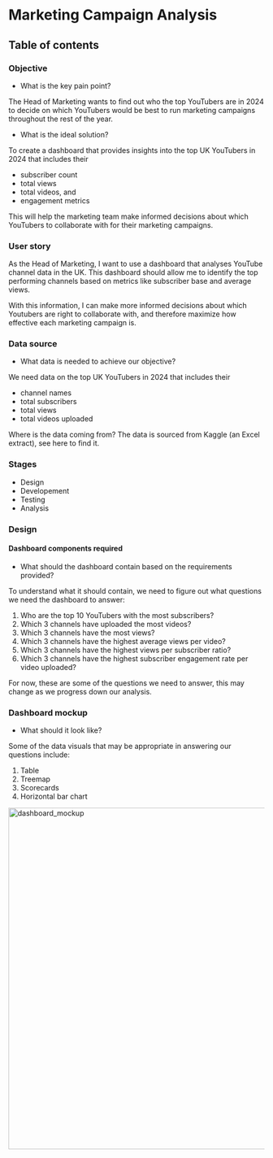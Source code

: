 # Marketing Campaign Analysis

## Table of contents

### Objective
- What is the key pain point?
  
The Head of Marketing wants to find out who the top YouTubers are in 2024 to decide on which YouTubers would be best to run marketing campaigns throughout the rest of the year.

- What is the ideal solution?
  
To create a dashboard that provides insights into the top UK YouTubers in 2024 that includes their

- subscriber count
- total views
- total videos, and
- engagement metrics
  
This will help the marketing team make informed decisions about which YouTubers to collaborate with for their marketing campaigns.

### User story
As the Head of Marketing, I want to use a dashboard that analyses YouTube channel data in the UK.
This dashboard should allow me to identify the top performing channels based on metrics like subscriber base and average views.

With this information, I can make more informed decisions about which Youtubers are right to collaborate with, and therefore maximize how effective each marketing campaign is.

### Data source

- What data is needed to achieve our objective?
  
We need data on the top UK YouTubers in 2024 that includes their

- channel names
- total subscribers
- total views
- total videos uploaded

Where is the data coming from? The data is sourced from Kaggle (an Excel extract), see here to find it.

### Stages
- Design
- Developement
- Testing
- Analysis
  
### Design

#### Dashboard components required

- What should the dashboard contain based on the requirements provided?
  
To understand what it should contain, we need to figure out what questions we need the dashboard to answer:

1. Who are the top 10 YouTubers with the most subscribers?
2. Which 3 channels have uploaded the most videos?
3. Which 3 channels have the most views?
4. Which 3 channels have the highest average views per video?
5. Which 3 channels have the highest views per subscriber ratio?
6. Which 3 channels have the highest subscriber engagement rate per video uploaded?

For now, these are some of the questions we need to answer, this may change as we progress down our analysis.

### Dashboard mockup

- What should it look like?
  
Some of the data visuals that may be appropriate in answering our questions include:

1. Table
2. Treemap
3. Scorecards
4. Horizontal bar chart

<img width="672" alt="dashboard_mockup" src="https://github.com/Sivacollindarmen/data_analytics/assets/54360140/5b66ea3a-f385-46bc-a4e3-647233bdced1">
